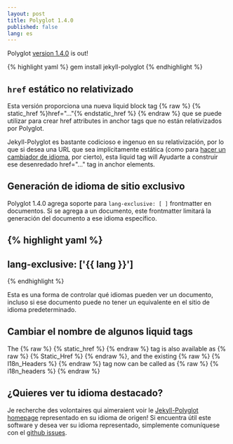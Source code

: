 ```yaml
---
layout: post
title: Polyglot 1.4.0
published: false
lang: es
---
```


Polyglot [version 1.4.0](https://rubygems.org/gems/jekyll-polyglot/versions/1.4.0) is out!

{% highlight yaml %}
gem install jekyll-polyglot
{% endhighlight %}

## `href` estático no relativizado

Esta versión proporciona una nueva liquid block tag {% raw %} {% static_href %}href="..."{% endstatic_href %} {% endraw %} que se puede utilizar para crear href attributes in anchor tags que no están relativizados por Polyglot.

Jekyll-Polyglot es bastante codicioso e ingenuo en su relativización, por lo que si desea una URL que sea implícitamente estática (como para [hacer un cambiador de idioma](https://github.com/untra/polyglot/blob/master/site/_includes/sidebar.html#L40-L42), por cierto), esta liquid tag will Ayudarte a construir ese desenredado href="..." tag in anchor elements.

## Generación de idioma de sitio exclusivo

Polyglot 1.4.0 agrega soporte para `lang-exclusive: [ ]`  frontmatter en documentos. Si se agrega a un documento, este frontmatter limitará la generación del documento a ese idioma específico.

{% highlight yaml %}
---
lang-exclusive: ['{{ lang }}']
---
{% endhighlight %}

Esta es una forma de controlar qué idiomas pueden ver un documento, incluso si ese documento puede no tener un equivalente en el sitio de idioma predeterminado.

## Cambiar el nombre de algunos liquid tags

The {% raw %} {% static_href %} {% endraw %} tag is also available as {% raw %} {% Static_Href %} {% endraw %}, and the existing {% raw %} {% I18n_Headers %} {% endraw %} tag now can be called as {% raw %} {% i18n_headers %} {% endraw %}

## ¿Quieres ver tu idioma destacado?

Je recherche des volontaires qui aimeraient voir le [Jekyll-Polyglot homepage](https://polyglot.untra.io/) representado en su idioma de origen! Si encuentra útil este software y desea ver su idioma representado, simplemente comuníquese con el [github issues](https://github.com/untra/polyglot/issues).

